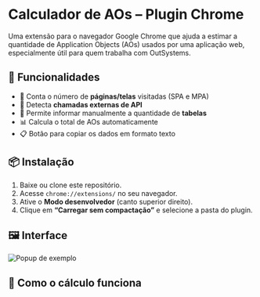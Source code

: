 # Calculador de AOs – Plugin Chrome

Uma extensão para o navegador Google Chrome que ajuda a estimar a quantidade de Application Objects (AOs) usados por uma aplicação web, especialmente útil para quem trabalha com OutSystems.

## 🚀 Funcionalidades

- 📄 Conta o número de **páginas/telas** visitadas (SPA e MPA)
- 🔌 Detecta **chamadas externas de API**
- 🧾 Permite informar manualmente a quantidade de **tabelas**
- 📊 Calcula o total de AOs automaticamente
- 📋 Botão para copiar os dados em formato texto

## 📦 Instalação

1. Baixe ou clone este repositório.
2. Acesse `chrome://extensions/` no seu navegador.
3. Ative o **Modo desenvolvedor** (canto superior direito).
4. Clique em **“Carregar sem compactação”** e selecione a pasta do plugin.

## 🖼️ Interface

![Popup de exemplo](./screenshot.png)

## 🧠 Como o cálculo funciona